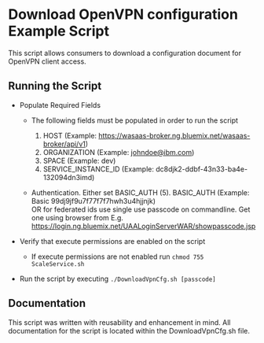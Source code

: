 # Download OpenVPN configuration Example Script

This script allows consumers to download a configuration document for OpenVPN client access. 

## Running the Script

* Populate Required Fields
  * The following fields must be populated in order to run the script
      1. HOST         (Example: https://wasaas-broker.ng.bluemix.net/wasaas-broker/api/v1)                 
      2. ORGANIZATION (Example: johndoe@ibm.com)          
      3. SPACE        (Example: dev)           
      4. SERVICE_INSTANCE_ID   (Example: dc8djk2-ddbf-43n33-ba4e-132094dn3imd)

  * Authentication. Either set BASIC_AUTH
      (5). BASIC_AUTH   (Example: Basic 99dj9jf9u7f77f7f7hwh3u4hjjnjk)         
      OR for federated ids use single use passcode on commandline.  Get one using browser from
      E.g. https://login.ng.bluemix.net/UAALoginServerWAR/showpasscode.jsp

* Verify that execute permissions are enabled on the script
  * If execute permissions are not enabled run `chmod 755 ScaleService.sh`

* Run the script by executing `./DownloadVpnCfg.sh [passcode]`

## Documentation
This script was written with reusability and enhancement in mind. All documentation for the script is located within the DownloadVpnCfg.sh file.
